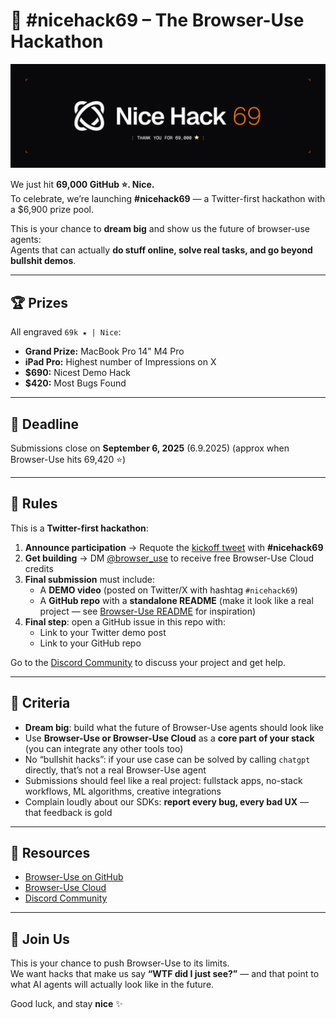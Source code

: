 # 🚀 #nicehack69 – The Browser-Use Hackathon

<img src="./static/nicehack-69.png" alt="NiceHack69 Banner">

We just hit **69,000 GitHub ⭐. Nice.**  
To celebrate, we’re launching **#nicehack69** — a Twitter-first hackathon with a $6,900 prize pool.

This is your chance to **dream big** and show us the future of browser-use agents:  
Agents that can actually **do stuff online, solve real tasks, and go beyond bullshit demos**.

---

## 🏆 Prizes

All engraved `69k ★ | Nice`:

- **Grand Prize:** MacBook Pro 14" M4 Pro
- **iPad Pro:** Highest number of Impressions on X
- **$690:** Nicest Demo Hack
- **$420:** Most Bugs Found

---

## 📅 Deadline

Submissions close on **September 6, 2025** (6.9.2025) (approx when Browser-Use hits 69,420 ⭐)

---

## 📜 Rules

This is a **Twitter-first hackathon**:

1. **Announce participation** → Requote the [kickoff tweet](https://x.com/gregpr07/status/1962687007047721158) with **#nicehack69**
2. **Get building** → DM [@browser_use](https://twitter.com/browser_use) to receive free Browser-Use Cloud credits
3. **Final submission** must include:
   - A **DEMO video** (posted on Twitter/X with hashtag `#nicehack69`)
   - A **GitHub repo** with a **standalone README** (make it look like a real project — see [Browser-Use README](https://github.com/browser-use/browser-use) for inspiration)
4. **Final step**: open a GitHub issue in this repo with:
   - Link to your Twitter demo post
   - Link to your GitHub repo

Go to the [Discord Community](https://discord.com/channels/1303749220842340412/1412240418606940170) to discuss your project and get help.

---

## 🎯 Criteria

- **Dream big**: build what the future of Browser-Use agents should look like
- Use **Browser-Use or Browser-Use Cloud** as a **core part of your stack** (you can integrate any other tools too)
- No “bullshit hacks”: if your use case can be solved by calling `chatgpt` directly, that’s not a real Browser-Use agent
- Submissions should feel like a real project: fullstack apps, no-stack workflows, ML algorithms, creative integrations
- Complain loudly about our SDKs: **report every bug, every bad UX** — that feedback is gold

---

## 🔑 Resources

- [Browser-Use on GitHub](https://github.com/browser-use/browser-use)
- [Browser-Use Cloud](https://cloud.browser-use.com)
- [Discord Community](https://discord.com/channels/1303749220842340412/1412240418606940170)

---

## 🙌 Join Us

This is your chance to push Browser-Use to its limits.  
We want hacks that make us say **“WTF did I just see?”** — and that point to what AI agents will actually look like in the future.

Good luck, and stay **nice** ✨
